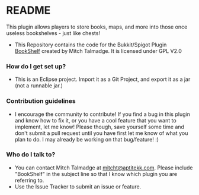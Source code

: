 # README #

This plugin allows players to store books, maps, and more into those once useless bookshelves - just like chests!

* This Repository contains the code for the Bukkit/Spigot Plugin [BookShelf](http://dev.bukkit.org/bukkit-plugins/bookshelf/) created by Mitch Talmadge. It is licensed under GPL V2.0

### How do I get set up? ###

* This is an Eclipse project. Import it as a Git Project, and export it as a jar (not a runnable jar.)

### Contribution guidelines ###

* I encourage the community to contribute! If you find a bug in this plugin and know how to fix it, or you have a cool feature that you want to implement, let me know! Please though, save yourself some time and don't submit a pull request until you have first let me know of what you plan to do. I may already be working on that bug/feature! :)

### Who do I talk to? ###

* You can contact Mitch Talmadge at mitcht@aptitekk.com. Please include "BookShelf" in the subject line so that I know which plugin you are referring to.
* Use the Issue Tracker to submit an issue or feature.